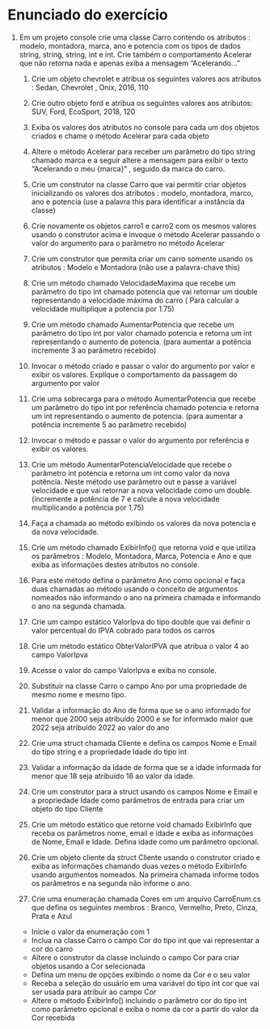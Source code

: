 # Enunciado do exercício

1. Em um projeto console crie uma classe Carro contendo os atributos : modelo, montadora, marca, ano e potencia com os tipos de dados string, string, string, int e int. Crie também o comportamento Acelerar que não retorna nada e apenas exiba a mensagem “Acelerando...”

      1. Crie um objeto chevrolet e atribua os seguintes valores aos atributos : Sedan, Chevrolet , Onix, 2016, 110

      2. Crie outro objeto ford e atribua os seguintes valores aos atributos: SUV, Ford, EcoSport, 2018, 120

      3. Exiba os valores dos atributos no console para cada um dos objetos criados e chame o método Acelerar para cada objeto

      4. Altere o método Acelerar para receber um parâmetro do tipo string chamado marca e a seguir altere a mensagem para exibir o texto “Acelerando o meu {marca}“ , seguido da marca do carro.

      5. Crie um construtor na classe Carro que vai permitir criar objetos inicializando os valores dos atributos : modelo, montadora, marco, ano e potencia (use a palavra this para identificar a instância da classe)

      6. Crie novamente os objetos carro1 e carro2 com os mesmos valores usando o construtor acima e invoque o método Acelerar passando o valor do argumento para o parâmetro no método Acelerar

      7. Crie um construtor que permita criar um carro somente usando os atributos : Modelo e Montadora (não use a palavra-chave this)

      8. Crie um método chamado VelocidadeMaxima que recebe um parâmetro do tipo int chamado potencia que vai retornar um double representando a velocidade máxima do carro ( Para calcular a velocidade multiplique a potencia por 1.75)

      9. Crie um método chamado AumentarPotencia que recebe um parâmetro do tipo int por valor chamado potencia e retorna um int representando o aumento de potencia. (para aumentar a potência incremente 3 ao parâmetro recebido)

      10. Invocar o método criado e passar o valor do argumento por valor e exibir os valores. Explique o comportamento da passagem do argumento por valor

      11. Crie uma sobrecarga para o método AumentarPotencia que recebe um parâmetro do tipo int por referência chamado potencia e retorna um int representando o aumento de potencia. (para aumentar a potência incremente 5 ao parâmetro recebido)

      12. Invocar o método e passar o valor do argumento por referência e exibir os valores.

      13. Crie um método AumentarPotenciaVelocidade que recebe o parâmetro int potencia e retorna um int como valor da nova potência. Neste método use parâmetro out e passe a variável velocidade e que vai retornar a nova velocidade como um double. (incremente a potência de 7 e calcule a nova velocidade multiplicando a potência por 1.75)

      14. Faça a chamada ao método exibindo os valores da nova potencia e da nova velocidade.

      15. Crie um método chamado ExibirInfo() que retorna void e que utiliza os parâmetros : Modelo, Montadora, Marca, Potencia e Ano e que exiba as informações destes atributos no console.

      16. Para este método defina o parâmetro Ano como opcional e faça duas chamadas ao método usando o conceito de argumentos nomeados não informando o ano na primeira chamada e informando o ano na segunda chamada.

      17. Crie um campo estático ValorIpva do tipo double que vai definir o valor percentual do IPVA cobrado para todos os carros 
      
      18. Crie um método estático ObterValorIPVA que atribua o valor 4 ao campo ValorIpva
        
      19. Acesse o valor do campo ValorIpva e exiba no console.

      20. Substituir na classe Carro o campo Ano por uma propriedade de mesmo nome e mesmo tipo.
      
      21. Validar a informação do Ano de forma que se o ano informado for menor que 2000 seja atribuído 2000 e se for informado maior que 2022 seja atribuído 2022 ao valor do ano

      22. Crie uma struct chamada Cliente e defina os campos Nome e Email do tipo string e a propriedade Idade do tipo int 
      
      23. Validar a informação da Idade de forma que se a idade informada for menor que 18 seja atribuído 18 ao valor da idade.
      
      24. Crie um construtor para a struct usando os campos Nome e Email e a propriedade Idade como parâmetros de entrada para criar um objeto do tipo Cliente
      
      25. Crie um método estático que retorne void chamado ExibirInfo que receba os parâmetros nome, email e idade e exiba as informações de Nome, Email e Idade. Defina idade como um parâmetro opcional.

      26. Crie um objeto cliente da struct Cliente usando o construtor criado e exiba as informações chamando duas vezes o método ExibirInfo usando argumentos nomeados. Na primeira chamada informe todos os parâmetros e na segunda não informe o ano.

      27. Crie uma enumeração chamada Cores em um arquivo CarroEnum.cs que defina os seguintes membros : Branco, Vermelho, Preto, Cinza, Prata e Azul
    * Inicie o valor da enumeração com 1
    * Inclua na classe Carro o campo Cor do tipo int que vai representar a cor do carro
    * Altere o construtor da classe incluindo o campo Cor para criar objetos usando a Cor selecionada
    * Defina um menu de opções exibindo o nome da Cor e o seu valor 
    * Receba a seleção do usuário em uma variável do tipo int cor que vai ser usada para atribuir ao campo Cor
    * Altere o método ExibirInfo() incluindo o parâmetro cor do tipo int como parâmetro opcional e exiba o nome da cor a partir do valor da Cor recebida
